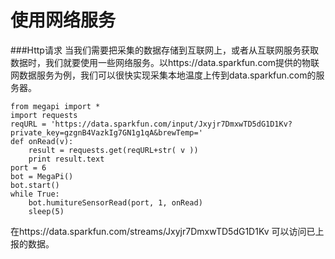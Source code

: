 # 使用网络服务

###Http请求
当我们需要把采集的数据存储到互联网上，或者从互联网服务获取数据时，我们就要使用一些网络服务。以https://data.sparkfun.com提供的物联网数据服务为例，我们可以很快实现采集本地温度上传到data.sparkfun.com的服务器。
```
from megapi import *
import requests
reqURL = 'https://data.sparkfun.com/input/Jxyjr7DmxwTD5dG1D1Kv?private_key=gzgnB4VazkIg7GN1g1qA&brewTemp='
def onRead(v):
    result = requests.get(reqURL+str( v ))
    print result.text    
port = 6
bot = MegaPi()
bot.start()
while True:
    bot.humitureSensorRead(port, 1, onRead)
    sleep(5)
```
在https://data.sparkfun.com/streams/Jxyjr7DmxwTD5dG1D1Kv 可以访问已上报的数据。
